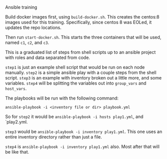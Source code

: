 Ansible training

Build docker images first, using `build-docker.sh`. This creates the centos:8 images used for this training. Specifically, since centos 8 was EOLed, it updates the repo locations.

Then run `start-docker.sh`. This starts the three containers that will be used, named `c1`, `c2`, and `c3`.

This is a graduated list of steps from shell scripts up to an ansible project with roles and data separated from code.

`step1` is just an example shell script that would be run on each node manually.
`step2` is a simple ansible play with a couple steps from the shell script.
`step3` is an example with inventory broken out a little more, and some variables.
`step4` will be splitting the variables out into `group_vars` and `host_vars`.

The playbooks will be run with the following command:

```
ansible-playbook -i <inventory file or dir> playbook.yml
```

So for `step2` it would be `ansible-playbook -i hosts play1.yml`, and `play2.yml.

`step3` would be `ansible-playbook -i inventory play1.yml`. This one uses an entire inventory directory rather than just a file.

`step4` is `ansible-playbook -i inventory play1.yml` also. Most after that will be like that.
